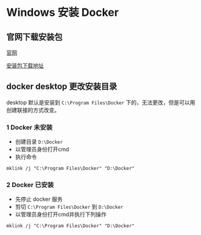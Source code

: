 # Windows 安装 Docker

## 官网下载安装包

[官网](https://www.docker.com/)

[安装包下载地址](https://docs.docker.com/desktop/windows/install/)

## docker desktop 更改安装目录

desktop 默认是安装到 `C:\Program Files\Docker` 下的，无法更改，但是可以用创建联接的方式改变。

### 1 Docker 未安装

- 创建目录 `D:\Docker`
- 以管理员身份打开cmd
- 执行命令
```
mklink /j "C:\Program Files\Docker" "D:\Docker"
```

### 2 Docker 已安装
- 先停止 docker 服务
- 剪切 `C:\Program Files\Docker` 到 `D:\Docker`
- 以管理员身份打开cmd并执行下列操作
```
mklink /j "C:\Program Files\Docker" "D:\Docker"
```
